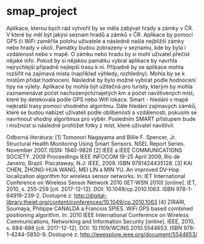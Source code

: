 # smap_project
  Aplikace, kterou bych rád vytvořil by se měla zabývat hrady a zámky v ČR. V které by měl být jakýsi seznam hradů a zámků v ČR. Aplikace by pomocí GPS či WiFi zaměřila polohu uživatele a následně našla nejbližší zámky nebo hrady v okolí. Památky budou zobrazeny v seznamu, kde by byla i vzdálenost nebo v mapě. O zámku nebo hradu by si mohl uživatel přečíst nějaké info. Pokud by si nějakou památku vybral aplikace by navrhla nejrychlejší případně nejlepší trasu k ní. Případně by se aplikace mohla rozšířit na zajímavá místa (například výhledy, rozhledny). Mohla by se k místům přidat hodnocení. Následně by bylo možné vybírat podle hodnocení tipy na výlety. Aplikace by mohla být užitečná pro turisty, kterým by mohla zaznamenávat počet nachozených/najetých km a počet navštívených míst, které by detekovala podle GPS nebo Wifi lokace. 
  Smart - hledání v mapě nejkratší trasy pomocí vhodného algoritmu. Dále hledání zajímavých zámků, které se budou nabízet uživateli podle oblíbenosti a vzdálenosti, pokusím se navrhnout vhodný algoritmus pro výběr. Posledním SMART přístupem bude i možnost si následně prohlížet fotky z míst, které uživatel navštívil.
	
  Odborná literatura:
[1] Tomonori Nagayama and Billie F. Spencer, Jr. Structural Health Monitoring Using Smart Sensors. NSEL Report Series. November 2007. ISSN: 1940-9826
[2] IEEE a IEEE COMMUNICATIONS SOCIETY. 2009 Proceedings IEEE INFOCOM 19-25 April 2009, Rio de Janeiro, Brazil. Piscataway, N.J: IEEE, 2009. ISBN 9781424435128.
[3] KAI CHEN, ZHONG-HUA WANG, MEI LIN a MIN YU. An improved DV-Hop localization algorithm for wireless sensor networks. In: IET International Conference on Wireless Sensor Network 2010 (IET-WSN 2010) [online]. IET, 2010, s. 255-259 [cit. 2017-12-12]. DOI: 10.1049/cp.2010.1063. ISBN 978-1-84919-239-2. Dostupné z: http://digital-library.theiet.org/content/conferences/10.1049/cp.2010.1063
[4] ZIRARI, Soumaya, Philippe CANALDA a Francois SPIES. WiFi GPS based combined positioning algorithm. In: 2010 IEEE International Conference on Wireless Communications, Networking and Information Security [online]. IEEE, 2010, s. 684-688 [cit. 2017-12-12]. DOI: 10.1109/WCINS.2010.5544653. ISBN 978-1-4244-5850-9. Dostupné z: http://ieeexplore.ieee.org/document/5544653/
